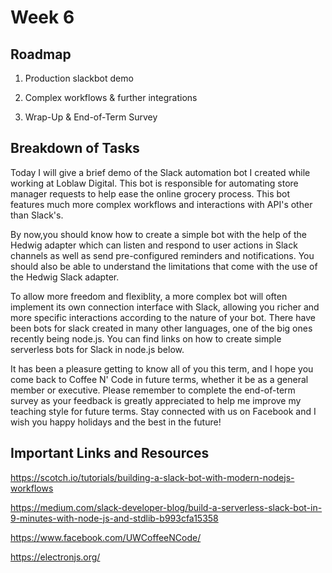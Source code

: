 Week 6
======

## Roadmap

1. Production slackbot demo

2. Complex workflows & further integrations

3. Wrap-Up & End-of-Term Survey

## Breakdown of Tasks

Today I will give a brief demo of the Slack automation bot I created while working at Loblaw Digital. This bot is responsible for automating store manager requests to help ease the online grocery process. This bot features much more complex workflows and interactions with API's other than Slack's.

By now,you should know how to create a simple bot with the help of the Hedwig adapter which can listen and respond to user actions in Slack channels as well as send pre-configured reminders and notifications. You should also be able to understand the limitations that come with the use of the Hedwig Slack adapter.

To allow more freedom and flexiblity, a more complex bot will often implement its own connection interface with Slack, allowing you richer and more specific interactions according to the nature of your bot. There have been bots for slack created in many other languages, one of the big ones recently being node.js. You can find links on how to create simple serverless bots for Slack in node.js below.

It has been a pleasure getting to know all of you this term, and I hope you come back to Coffee N' Code in future terms, whether it be as a general member or executive. Please remember to complete the end-of-term survey as your feedback is greatly appreciated to help me improve my teaching style for future terms. Stay connected with us on Facebook and I wish you happy holidays and the best in the future!

## Important Links and Resources

https://scotch.io/tutorials/building-a-slack-bot-with-modern-nodejs-workflows

https://medium.com/slack-developer-blog/build-a-serverless-slack-bot-in-9-minutes-with-node-js-and-stdlib-b993cfa15358

https://www.facebook.com/UWCoffeeNCode/

https://electronjs.org/



